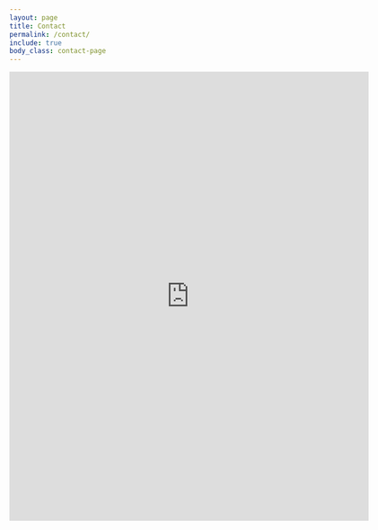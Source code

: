 ```yaml
---
layout: page
title: Contact
permalink: /contact/
include: true
body_class: contact-page
---
```



<iframe id="contact-embed" src="https://docs.google.com/forms/d/e/1FAIpQLSdlHQnMGFTK-KS-4_bIdm3QD1cSf2HI3Ur_disvE4cmwTxQFw/viewform?embedded=true" width="640" height="800" frameborder="0" marginheight="0" marginwidth="0">Loading...</iframe>
